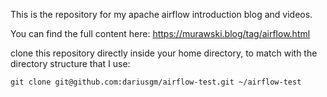 This is the repository for my apache airflow introduction blog and videos.

You can find the full content here: https://murawski.blog/tag/airflow.html

clone this repository directly inside your home directory, to match with the directory structure that I use:

```
git clone git@github.com:dariusgm/airflow-test.git ~/airflow-test
```
